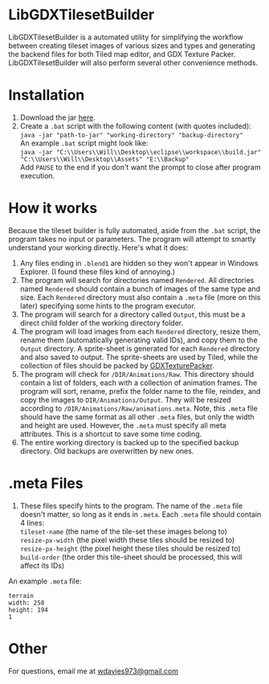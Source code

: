 # LibGDXTilesetBuilder

LibGDXTilesetBuilder is a automated utility for simplifying the workflow between creating tileset images of various sizes and types
and generating the backend files for both Tiled map editor, and GDX Texture Packer. LibGDXTilesetBuilder will also perform several 
other convenience methods.

# Installation
1) Download the jar [here](https://github.com/wdavies973/LibGDXTilesetBuilder/releases/download/1.0/build.jar).
2) Create a `.bat` script with the following content (with quotes included):  
`java -jar "path-to-jar" "working-directory" "backup-directory"`  
An example `.bat` script might look like:  
`java -jar "C:\\Users\\Will\\Desktop\\eclipse\\workspace\\build.jar" "C:\\Users\\Will\\Desktop\\Assets" "E:\\Backup"`  
Add `PAUSE` to the end if you don't want the prompt to close after program execution.

# How it works
Because the tileset builder is fully automated, aside from the `.bat` script, the program takes no input or parameters. 
The program will attempt to smartly understand your working directly. Here's what it does:

1) Any files ending in `.blend1` are hidden so they won't appear in Windows Explorer. (I found these files kind of annoying.)
2) The program will search for directories named `Rendered`. All directories named `Rendered` should contain a bunch of images of the same type
and size. Each `Rendered` directory must also contain a `.meta` file (more on this later) specifying some hints to the program executor.
3) The program will search for a directory called `Output`, this must be a direct child folder of the working directory folder. 
4) The program will load images from each `Rendered` directory, resize them, rename them (automatically generating valid IDs), and
 copy them to the `Output` directory. A sprite-sheet is generated for each `Rendered` directory and also saved to output. The sprite-sheets
 are used by Tiled, while the collection of files should be packed by [GDXTexturePacker](https://github.com/crashinvaders/gdx-texture-packer-gui).
 5) The program will check for `/DIR/Animations/Raw`. This directory should contain a list of folders, each with a collection of animation frames. The program will sort, rename, prefix the folder name to the file, reindex, and copy the images to `DIR/Animations/Output`. They will be resized according to `/DIR/Animations/Raw/animations.meta`. Note, this `.meta` file should have
 the same format as all other `.meta` files, but only the width and height are used. However, the `.meta` must specify all meta attributes. This is a shortcut to save some time coding.
6) The entire working directory is backed up to the specified backup directory. Old backups are overwritten by new ones.
 
 # .meta Files
 1) These files specify hints to the program. The name of the `.meta` file doesn't matter, so long as it ends in `.meta`. Each `.meta` file should
  contain 4 lines:  
  `tileset-name`  (the name of the tile-set these images belong to)  
  `resize-px-width` (the pixel width these tiles should be resized to)  
  `resize-px-height` (the pixel height these tiles should be resized to)  
  `build-order` (the order this tile-sheet should be processed, this will affect its IDs)  
  
  An example `.meta` file:  
  ```
  terrain  
  width: 258  
  height: 194  
  1
  ```
  
# Other
For questions, email me at wdavies973@gmail.com 
  

